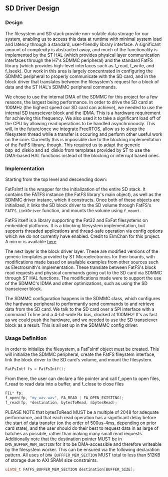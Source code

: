 ## SD Driver Design
### Design
The filesystem and SD stack provide non-volatile data storage for our system, enabling us to access this data at runtime with minimal system load and latency through a standard, user-friendly library interface. A significant amount of complexity is abstracted away, and much of the functionality is implemented by the ST HAL (which provides physical layer communication interfaces through the H7's SDMMC peripheral) and the standard FatFS library (which provides high-level interfaces such as f_read, f_write, and f_lseek). Our work in this area is largely concentrated in configuring the SDMMC peripheral to properly communicate with the SD card, and in the block driver that translates between the filesystem's request for a block of data and the ST HAL's SDMMC peripheral commands. 

We chose to use the internal DMA of the SDMMC for this project for a few reasons, the largest being performance. In order to drive the SD card at 100MHz (the highest speed our SD card can achieve), we needed to use the internal SD transciever block and the IDMA. This is a hardware requirement for achieving this frequency. We also used it to take a significant load off of the CPU by allowing read operations to be handled asynchronously. This will, in the future/once we integrate FreeRTOS, allow us to sleep the filesystem thread while a transfer is occuring and perform other useful work on the core. Currently this is impossible due to the blocking implementation of the FatFS library, though. This required us to adapt the generic bsp_sd_diskio and sd_diskio from templates provided by ST to use the DMA-based HAL functions instead of the blocking or interrupt based ones.


### Implementation

Starting from the top level and descending down:

FatFsIntf is the wrapper for the initialization of the entire SD stack. It contains the FATFS instance (the FatFS library's main object), as well as the SDMMC driver instanc, which it constructs. Once both of these objects are initialized, it links the SD block driver to the SD volume through FatFS's `FATFS_LinkDriver` function, and mounts the volume using `f_mount`. 

FatFS itself is a library supporting the Fat32 and ExFat filesystems on embedded platforms. It is a blocking filesystem implementation, but supports threaded applications and thread-safe operation via config options which we do not currently have enabled. Credit to ElmChan for this project. A mirror is available [here](https://github.com/abbrev/fatfs)

The next layer is the block driver layer. These are modified versions of the generic templates provided by ST Microelectronics for their boards, with modifications made based on available examples from other sources such as Electrosmith's implementation. These translate between FatFS's block read requests and physical commands going out to the SD card via SDMMC through ST HAL functions. The modifications made were to support the use of the SDMMC's IDMA and other optimizations, such as using the SD transciever block. 

The SDMMC configuration happens in the SDMMC class, which configures the hardware peripheral to performantly send commands to and retrieve data from the SD card. We talk to the SD card over a SPI interface with a command Tx line and a 4-bit-wide Rx bus, clocked at 100MHz! It's as fast as we could push the hardware, and we needed to use the SD transciever block as a result. This is all set up in the SDMMMC config driver.

### Usage Definition
In order to initialize the filesystem, a FatFsIntf object must be created. This will initialize the SDMMC peripheral, create the FatFS fileystem interface, link the block driver to the SD card's volume, and mount the filesystem.

```c++
FatFsIntf fs = FatFsIntf();
```

From there, the user can declare a file pointer and call f_open to open files, f_read to read data into a buffer, and f_close to close files

```c++
FIL* fp;
f_open(fp, "my_wav.wav", FA_READ | FA_OPEN_EXISTING);
f_read(fp, *destination, bytesToRead, &bytesRead);
```

PLEASE NOTE that bytesToRead MUST be a multiple of 2048 for adequate performance, and that each read operation has a significant delay before the start of data transfer (on the order of 500us-4ms, depending on prior card state), and the user should do their best to request data in as large of batches as possible, rather than making many small read requests. Additionally note that the destination pointer MUST be in `DMA_BUFFER_MEM_SECTION` for it to be DMA-accessible and therefore writeable by the filesystem worker. This can be ensured via the following declaration pattern. All uses of `DMA_BUFFFER_MEM_SECTION` MUST total to less than 512KB of storage due to AXI SRAM size constraints.

```c++
uint8_t FATFS_BUFFER_MEM_SECTION destination[BUFFER_SIZE];
```